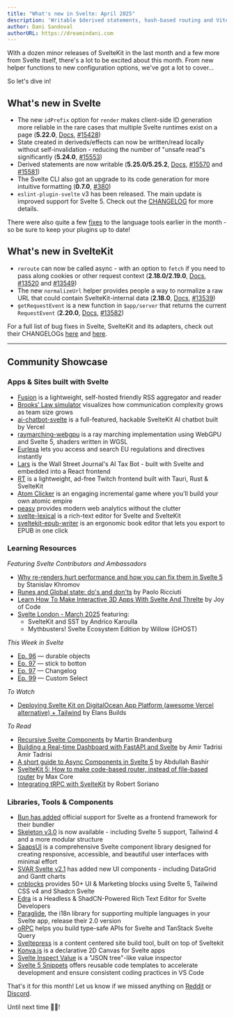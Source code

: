 ```yaml
---
title: "What's new in Svelte: April 2025"
description: 'Writable $derived statements, hash-based routing and Vite 6 support'
author: Dani Sandoval
authorURL: https://dreamindani.com
---
```


With a dozen minor releases of SvelteKit in the last month and a few more from Svelte itself, there's a lot to be excited about this month. From new helper functions to new configuration options, we've got a lot to cover...

So let's dive in!

## What's new in Svelte

- The new `idPrefix` option for `render` makes client-side ID generation more reliable in the rare cases that multiple Svelte runtimes exist on a page (**5.22.0**, [Docs](https://svelte.dev/docs/svelte/svelte-server#render), [#15428](https://github.com/sveltejs/svelte/pull/15428))
- State created in deriveds/effects can now be written/read locally without self-invalidation - reducing the number of "unsafe read"s significantly (**5.24.0**, [#15553](https://github.com/sveltejs/svelte/pull/15553))
- Derived statements are now writable (**5.25.0/5.25.2**, [Docs](https://svelte.dev/docs/svelte/derived#Overriding-derived-values), [#15570](https://github.com/sveltejs/svelte/pull/15570) and [#15581](https://github.com/sveltejs/svelte/pull/15581))
- The Svelte CLI also got an upgrade to its code generation for more intuitive formatting (**0.7.0**, [#380](https://github.com/sveltejs/cli/pull/380))
- `eslint-plugin-svelte` v3 has been released. The main update is improved support for Svelte 5. Check out the [CHANGELOG](https://github.com/sveltejs/eslint-plugin-svelte/releases) for more details.

There were also quite a few [fixes](https://github.com/sveltejs/language-tools/releases/tag/extensions-109.5.3) to the language tools earlier in the month - so be sure to keep your plugins up to date!


## What's new in SvelteKit
- `reroute` can now be called async - with an option to `fetch` if you need to pass along cookies or other request context (**2.18.0/2.19.0**, [Docs](https://svelte.dev/docs/kit/@sveltejs-kit#Reroute), [#13520](https://github.com/sveltejs/kit/pull/13520) and [#13549](https://github.com/sveltejs/kit/pull/13549))
- The new `normalizeUrl` helper provides people a way to normalize a raw URL that could contain SvelteKit-internal data (**2.18.0**, [Docs](https://svelte.dev/docs/kit/@sveltejs-kit#normalizeUrl), [#13539](https://github.com/sveltejs/kit/pull/13539))
- `getRequestEvent` is a new function in `$app/server` that returns the current `RequestEvent` (**2.20.0**, [Docs](https://svelte.dev/docs/kit/app-server#getRequestEvent), [#13582](https://github.com/sveltejs/kit/pull/13582))

For a full list of bug fixes in Svelte, SvelteKit and its adapters, check out their CHANGELOGs [here](https://github.com/sveltejs/svelte/blob/main/packages/svelte/CHANGELOG.md) and [here](https://github.com/sveltejs/kit/tree/main/packages).

---

## Community Showcase

### Apps & Sites built with Svelte

- [Fusion](https://github.com/0x2E/fusion) is a lightweight, self-hosted friendly RSS aggregator and reader
- [Brooks’ Law simulator](https://www.alci.dev/en/tools/brooks-law-simulator) visualizes how communication complexity grows as team size grows
- [ai-chatbot-svelte](https://github.com/vercel/ai-chatbot-svelte) is a full-featured, hackable SvelteKit AI chatbot built by Vercel 
- [raymarching-webgpu](https://github.com/Hugo-Dz/raymarching-webgpu) is a ray marching implementation using WebGPU and Svelte 5, shaders written in WGSL
- [Eurlexa](https://www.eurlexa.com/) lets you access and search EU regulations and directives instantly
- [Lars](https://www.wsj.com/personal-finance/taxes/taxes-tax-season-ai-chatbot-lars-ebf9b410?st=hk828B) is the Wall Street Journal's AI Tax Bot - built with Svelte and embedded into a React frontend
- [RT](https://github.com/Kyagara/rt/) is a lightweight, ad-free Twitch frontend built with Tauri, Rust & SvelteKit
- [Atom Clicker](https://github.com/Ayfri/Atom-Clicker-Svelte) is an engaging incremental game where you'll build your own atomic empire
- [peasy](https://peasy.so/) provides modern web analytics without the clutter
- [svelte-lexical](https://svelte-lexical.vercel.app/) is a rich-text editor for Svelte and SvelteKit
- [sveltekit-epub-writer](https://github.com/doolijb/sveltekit-epub-writer) is an ergonomic book editor that lets you export to EPUB in one click 

### Learning Resources

_Featuring Svelte Contributors and Ambassadors_

- [Why re-renders hurt performance and how you can fix them in Svelte 5](https://www.youtube.com/watch?v=bAAwVpvdy_g) by Stanislav Khromov
- [Runes and Global state: do's and don'ts](https://mainmatter.com/blog/2025/03/11/global-state-in-svelte-5/) by Paolo Ricciuti
- [Learn How To Make Interactive 3D Apps With Svelte And Threlte](https://www.youtube.com/watch?v=tfq8OrvORYE) by Joy of Code
- [Svelte London - March 2025](https://www.youtube.com/watch?v=R4FA-W1QCa0) featuring:
  - SvelteKit and SST by Andrico Karoulla
  - Mythbusters! Svelte Ecosystem Edition by Willow (GHOST)


_This Week in Svelte_

- [Ep. 96](https://www.youtube.com/watch?v=HnpvpWTcaVI) — durable objects
- [Ep. 97](https://www.youtube.com/watch?v=RaQLAiEP7sc) — stick to botton
- [Ep. 97](https://www.youtube.com/watch?v=0YH1RraeXFU) — Changelog
- [Ep. 99](https://www.youtube.com/watch?v=Wzd_FG-rymQ) — Custom Select

_To Watch_

- [Deploying Svelte Kit on DigitalOcean App Platform (awesome Vercel alternative) + Tailwind](https://www.youtube.com/watch?v=9FrC0kTTw64) by Elans Builds

_To Read_

- [Recursive Svelte Components](https://scriptraccoon.dev/blog/recursive-svelte-components) by Martin Brandenburg
- [Building a Real-time Dashboard with FastAPI and Svelte](https://testdriven.io/blog/fastapi-svelte/) by Amir Tadrisi Amir Tadrisi
- [A short guide to Async Components in Svelte 5](https://dev.to/digitaldrreamer/a-short-guide-to-async-components-in-svelte-5-57l4) by Abdullah Bashir
- [SvelteKit 5: How to make code-based router, instead of file-based router](https://dev.to/maxcore/sveltekit-5-how-to-make-code-based-router-instead-of-file-based-router-1jf) by Max Core
- [Integrating tRPC with SvelteKit](https://dev.to/wobsoriano/integrating-trpc-with-sveltekit-4271) by Robert Soriano

### Libraries, Tools & Components

- [Bun has added](https://github.com/oven-sh/bun/pull/17735) official support for Svelte as a frontend framework for their bundler 
- [Skeleton v3.0](https://www.skeleton.dev/) is now available - including Svelte 5 support, Tailwind 4 and a more modular structure
- [SaapsUI](https://github.com/sappsdev/sappsui) is a comprehensive Svelte component library designed for creating responsive, accessible, and beautiful user interfaces with minimal effort
- [SVAR Svelte v2.1](https://svar.dev/svelte/) has added new UI components - including DataGrid and Gantt charts
- [cnblocks](https://github.com/SikandarJODD/cnblocks) provides 50+ UI & Marketing blocks using Svelte 5, Tailwind CSS v4 and Shadcn Svelte
- [Edra](https://www.reddit.com/r/sveltejs/comments/1jdyyjv/shadeditor_evolves_to_edra_a_headless/) is a Headless & ShadCN-Powered Rich Text Editor for Svelte Developers
- [Paraglide](https://inlang.com/m/gerre34r/library-inlang-paraglideJs/changelog#paraglide-js-20-), the i18n library for supporting multiple languages in your Svelte app, release their 2.0 version
- [oRPC](https://github.com/unnoq/orpc) helps you build type-safe APIs for Svelte and TanStack Svelte Query
- [Sveltepress](https://github.com/SveltePress/sveltepress) is a content centered site build tool, built on top of Sveltekit
- [Konva.js](https://konvajs.org/docs/svelte/index.html) is a declarative 2D Canvas for Svelte apps
- [Svelte Inspect Value](https://inspect.eirik.space/) is a "JSON tree"-like value inspector
- [Svelte 5 Snippets](https://marketplace.visualstudio.com/items?itemName=thonymg.svelte-5-kit-snippets) offers reusable code templates to accelerate development and ensure consistent coding practices in VS Code

That's it for this month! Let us know if we missed anything on [Reddit](https://www.reddit.com/r/sveltejs/) or [Discord](https://discord.gg/svelte).

Until next time 👋🏼!
